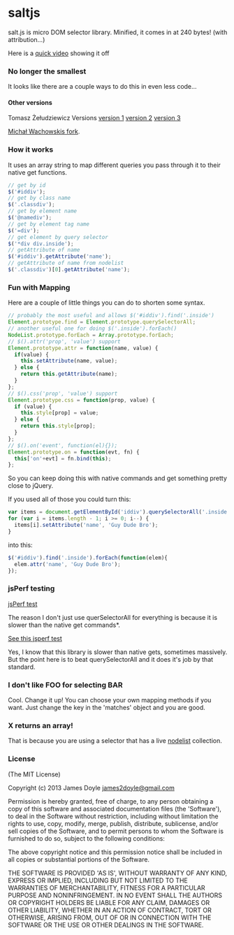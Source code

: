 saltjs
======

salt.js is micro DOM selector library. Minified, it comes in at 240 bytes! (with attribution...)

Here is a [quick video](http://youtu.be/kTA7TNpB9dg) showing it off

### No longer the smallest

It looks like there are a couple ways to do this in even less code...

#### Other versions

Tomasz Żełudziewicz Versions
[version 1](https://gist.github.com/ofca/5575581)
[version 2](https://gist.github.com/ofca/5576459)
[version 3](https://gist.github.com/ofca/5577178)

[Michał Wachowskis fork](https://gist.github.com/Potfur/5576225).

### How it works

It uses an array string to map different queries you pass through it to their native get functions.

```javascript
// get by id
$('#iddiv');
// get by class name
$('.classdiv');
// get by element name
$('@namediv');
// get by element tag name
$('=div');
// get element by query selector
$('*div div.inside');
// getAttribute of name
$('#iddiv').getAttribute('name');
// getAttribute of name from nodelist
$('.classdiv')[0].getAttribute('name');
```

### Fun with Mapping

Here are a couple of little things you can do to shorten some syntax.

```javascript
// probably the most useful and allows $('#iddiv').find('.inside')
Element.prototype.find = Element.prototype.querySelectorAll;
// another useful one for doing $('.inside').forEach()
NodeList.prototype.forEach = Array.prototype.forEach;
// $().attr('prop', 'value') support
Element.prototype.attr = function(name, value) {
  if(value) {
    this.setAttribute(name, value);
  } else {
    return this.getAttribute(name);
  }
};
// $().css('prop', 'value') support
Element.prototype.css = function(prop, value) {
  if (value) {
    this.style[prop] = value;
  } else {
    return this.style[prop];
  }
};
// $().on('event', function(el){});
Element.prototype.on = function(evt, fn) {
  this['on'+evt] = fn.bind(this);
};
```

So you can keep doing this with native commands and get something pretty close to jQuery.

If you used all of those you could turn this:

```javascript
var items = document.getElementById('iddiv').querySelectorAll('.inside');
for (var i = items.length - 1; i >= 0; i--) {
  items[i].setAttribute('name', 'Guy Dude Bro');
}
```

into this:

```javascript
$('#iddiv').find('.inside').forEach(function(elem){
  elem.attr('name', 'Guy Dude Bro');
});
```

### jsPerf testing

[jsPerf test](http://jsperf.com/micro-selector-libraries)

The reason I don't just use querSelectorAll for everything is because it is slower than the native get commands*.

[See this jsperf test](http://jsperf.com/getelementbyid-vs-queryselector/11)

Yes, I know that this library is slower than native gets, sometimes massively. But the point here is to beat querySelectorAll and it does it's job by that standard.

### I don't like FOO for selecting BAR

Cool. Change it up! You can choose your own mapping methods if you want. Just change the key in the 'matches' object and you are good.

### X returns an array!

That is because you are using a selector that has a live [nodelist](https://developer.mozilla.org/en/docs/DOM/NodeList) collection.


### License

(The MIT License)

Copyright (c) 2013 James Doyle <james2doyle@gmail.com>

Permission is hereby granted, free of charge, to any person obtaining
a copy of this software and associated documentation files (the
'Software'), to deal in the Software without restriction, including
without limitation the rights to use, copy, modify, merge, publish,
distribute, sublicense, and/or sell copies of the Software, and to
permit persons to whom the Software is furnished to do so, subject to
the following conditions:

The above copyright notice and this permission notice shall be
included in all copies or substantial portions of the Software.

THE SOFTWARE IS PROVIDED 'AS IS', WITHOUT WARRANTY OF ANY KIND,
EXPRESS OR IMPLIED, INCLUDING BUT NOT LIMITED TO THE WARRANTIES OF
MERCHANTABILITY, FITNESS FOR A PARTICULAR PURPOSE AND NONINFRINGEMENT.
IN NO EVENT SHALL THE AUTHORS OR COPYRIGHT HOLDERS BE LIABLE FOR ANY
CLAIM, DAMAGES OR OTHER LIABILITY, WHETHER IN AN ACTION OF CONTRACT,
TORT OR OTHERWISE, ARISING FROM, OUT OF OR IN CONNECTION WITH THE
SOFTWARE OR THE USE OR OTHER DEALINGS IN THE SOFTWARE.
